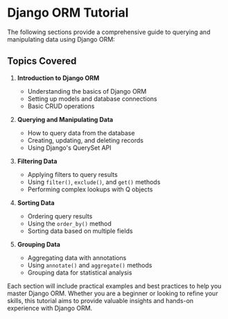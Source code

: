 # Django ORM Tutorial

The following sections provide a comprehensive guide to querying and manipulating data using Django ORM:

## Topics Covered

1. **Introduction to Django ORM**
   - Understanding the basics of Django ORM
   - Setting up models and database connections
   - Basic CRUD operations

2. **Querying and Manipulating Data**
   - How to query data from the database
   - Creating, updating, and deleting records
   - Using Django's QuerySet API

3. **Filtering Data**
   - Applying filters to query results
   - Using `filter()`, `exclude()`, and `get()` methods
   - Performing complex lookups with Q objects

4. **Sorting Data**
   - Ordering query results
   - Using the `order_by()` method
   - Sorting data based on multiple fields

5. **Grouping Data**
   - Aggregating data with annotations
   - Using `annotate()` and `aggregate()` methods
   - Grouping data for statistical analysis

Each section will include practical examples and best practices to help you master Django ORM. Whether you are a beginner or looking to refine your skills, this tutorial aims to provide valuable insights and hands-on experience with Django ORM.

